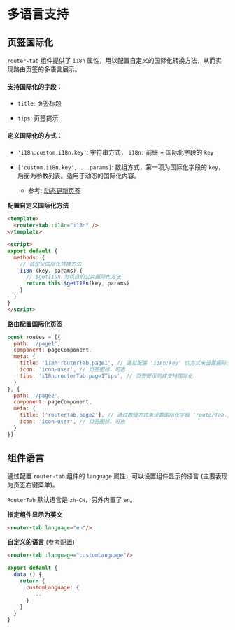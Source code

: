 # 多语言支持


## 页签国际化

`router-tab` 组件提供了 `i18n` 属性，用以配置自定义的国际化转换方法，从而实现路由页签的多语言展示。

#### 支持国际化的字段：

- `title`: 页签标题

- `tips`: 页签提示
  

#### 定义国际化的方式：

- `'i18n:custom.i18n.key'`: 字符串方式， `i18n:` 前缀 + 国际化字段的 `key`

- `['custom.i18n.key', ...params]`: 数组方式，第一项为国际化字段的 `key`，后面为参数列表。适用于动态的国际化内容。
  - 参考: [动态更新页签](../advanced/dynamic-tab-info.md#动态更新页签)


<doc-links api="#i18n" demo="/i18n/"></doc-links>


**配置自定义国际化方法**

``` html
<template>
  <router-tab :i18n="i18n" />
</template>

<script>
export default {
  methods: {
    // 自定义国际化转换方法
    i18n (key, params) {
      // $getI18n 为项目的公共国际化方法
      return this.$getI18n(key, params)
    }
  }
}
</script>
```


**路由配置国际化页签**
``` javascript {5,7,13}
const routes = [{
  path: '/page1',
  component: pageComponent,
  meta: {
    title: 'i18n:routerTab.page1', // 通过配置 'i18n:key' 的方式来设置国际化字段 'routerTab.page1'
    icon: 'icon-user', // 页签图标，可选
    tips: 'i18n:routerTab.page1Tips', // 页签提示同样支持国际化
  }
}, {
  path: '/page2',
  component: pageComponent,
  meta: {
    title: ['routerTab.page2'], // 通过数组方式来设置国际化字段 'routerTab.page2'
    icon: 'icon-user', // 页签图标，可选
  }
}]
```



## 组件语言

通过配置 `router-tab` 组件的 `language` 属性，可以设置组件显示的语言 (主要表现为页签右键菜单)。


`RouterTab` 默认语言是 `zh-CN`，另外内置了 `en`。

<doc-links api="#language" demo="/lang-en/"></doc-links>

**指定组件显示为英文**

``` html
<router-tab language="en"/>
```

**自定义的语言** ([参考配置](https://github.com/bhuh12/vue-router-tab/blob/dev/src/lang/en.js))

``` html
<router-tab :language="customLanguage"/>
```

``` javascript
export default {
  data () {
    return {
      customLanguage: {
        ...
      }
    }
  }
}
```